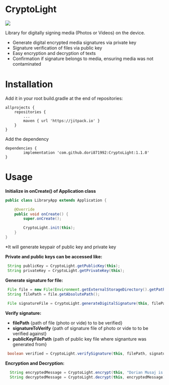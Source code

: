 # CryptoLight
[![](https://jitpack.io/v/dori871992/CryptoLight.svg)](https://jitpack.io/#dori871992/CryptoLight)

Library for digitally signing media (Photos or Videos) on the device.

<ul> 
<li> Generate digital encrypted media signatures via private key</li>
<li> Signature verification of files via public key</li>
<li> Easy encryption and decryption of texts</li>
<li> Confirmation if signature belongs to media, ensuring media was not contaminated</li>
</ul>


# Installation

Add it in your root build.gradle at the end of repositories:

	allprojects {
		repositories {
			...
			maven { url 'https://jitpack.io' }
		}
	}
  
Add the dependency

	dependencies {
	        implementation 'com.github.dori871992:CryptoLight:1.1.0'
	}

 # Usage
 
**Initialize in onCreate() of Application class**

```java
public class LibraryApp extends Application {

    @Override
    public void onCreate() {
        super.onCreate();

        CryptoLight.init(this);
    }
}
```

*It will generate keypair of public key and private key

**Private and public keys can be accessed like:**

```java
 String publicKey = CryptoLight.getPublicKey(this);
 String privateKey = CryptoLight.getPrivateKey(this);
```

**Generate signature for file:**

```java
 File file = new File(Environment.getExternalStorageDirectory().getPath() + "/DCIM/Camera/IMG_20190603_164516.jpg");
 String filePath = file.getAbsolutePath();
      
 File signatureFile = CryptoLight.generateDigitalSignature(this, filePath);}
```

**Verify signature:**

- **filePath** {path of file (photo or vide) to to be verified}
- **signatureToVerify** {path of signature file of photo or vide to to be verified against}
- **publicKeyFilePath** {path of public key file where signanture was generated from}

```java
 boolean verified = CryptoLight.verifySignature(this, filePath, signatureToVerify, publicKeyFilePath);

```

**Encryption and Decryption:**

```java
  String encryptedMessage = CryptoLight.encrypt(this, "Dorian Musaj is coming amigos!");
  String decryptedMessage = CryptoLight.decrypt(this, encryptedMessage);  //output will be "Dorian Musaj is coming amigos!"
  ```
 
